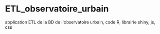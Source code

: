 # ETL_observatoire_urbain
application ETL de la BD de l'observatoire urbain, code R, librairie shiny, js, css
